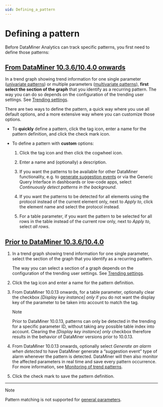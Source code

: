 ```yaml
---
uid: Defining_a_pattern
---
```


# Defining a pattern

Before DataMiner Analytics can track specific patterns, you first need to define those patterns:

## [From DataMiner 10.3.6/10.4.0 onwards](#tab/tabid-1)

In a trend graph showing trend information for one single parameter ([univariate patterns](xref:Working_with_pattern_matching#univariate-patterns)) or multiple parameters ([multivariate patterns](xref:Working_with_pattern_matching#multivariate-patterns)), **first select the section of the graph** that you identify as a recurring pattern. The way you can do so depends on the configuration of the trending user settings. See [Trending settings](xref:User_settings#trending-settings).

There are two ways to define the pattern, a quick way where you use all default options, and a more extensive way where you can customize those options.<!-- RN 36114 -->

- To **quickly** define a pattern, click the tag icon, enter a name for the pattern definition, and click the check mark icon.

- To define a pattern with **custom** options:

  1. Click the tag icon and then click the cogwheel icon.

  1. Enter a name and (optionally) a description.

  1. If you want the patterns to be available for other DataMiner functionality, e.g. to [generate suggestion events](xref:Monitoring_of_trend_patterns) or via the Generic Query Interface in dashboards or low-code apps, select *Continuously detect patterns in the background*.

  1. If you want the patterns to be detected for all elements using the protocol instead of the current element only, next to *Apply to*, click the element name and select the protocol instead.

  1. For a table parameter, if you want the pattern to be selected for all rows in the table instead of the current row only, next to *Apply to*, select *all rows*.

## [Prior to DataMiner 10.3.6/10.4.0](#tab/tabid-2)

1. In a trend graph showing trend information for one single parameter, select the section of the graph that you identify as a recurring pattern.

   The way you can select a section of a graph depends on the configuration of the trending user settings. See [Trending settings](xref:User_settings#trending-settings).

1. Click the tag icon and enter a name for the pattern definition.

1. From DataMiner 10.0.13 onwards, for a table parameter, optionally clear the checkbox *\[Display key instance\] only* if you do not want the display key of the parameter to be taken into account to match the tag.

   > [!NOTE]
   > Prior to DataMiner 10.0.13, patterns can only be detected in the trending for a specific parameter ID, without taking any possible table index into account. Clearing the *\[Display key instance\] only* checkbox therefore results in the behavior of DataMiner versions prior to 10.0.13.

1. From DataMiner 10.0.13 onwards, optionally select *Generate an alarm when detected* to have DataMiner generate a “suggestion event” type of alarm whenever the pattern is detected. DataMiner will then also monitor the affected parameters in real time and save every pattern occurrence. For more information, see [Monitoring of trend patterns](xref:Monitoring_of_trend_patterns).

1. Click the check mark to save the pattern definition.

***

> [!NOTE]
> Pattern matching is not supported for [general parameters](xref:General_parameters)<!--RN 40086-->.
